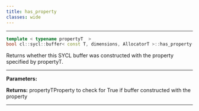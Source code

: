 ```yaml
---
title: has_property
classes: wide
---
```



---

```cpp
template < typename propertyT  >
bool cl::sycl::buffer< const T, dimensions, AllocatorT >::has_property() const
```


Returns whether this SYCL buffer was constructed with the property specified by propertyT. 


---
**Parameters:**

**Returns:** propertyTProperty to check for True if buffer constructed with the property 

---
